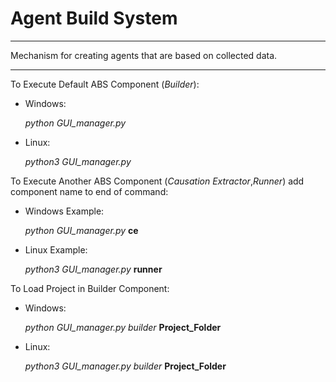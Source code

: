 # Agent Build System
___

Mechanism for creating agents that are based on collected data.

___

To Execute Default ABS Component (*Builder*): 
* Windows:

  *python GUI_manager.py*
	
* Linux:

  *python3 GUI_manager.py*

To Execute Another ABS Component (*Causation Extractor*,*Runner*) add component name to end of command:
* Windows Example:

  *python GUI_manager.py* **ce**
	
* Linux Example:

  *python3 GUI_manager.py* **runner**

To Load Project in Builder Component:
* Windows:

  *python GUI_manager.py builder* **Project_Folder**
	
* Linux:

  *python3 GUI_manager.py builder* **Project_Folder**
